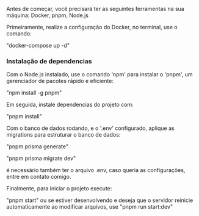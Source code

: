 Antes de começar, você precisará ter as seguintes ferramentas na sua máquina: Docker, pnpm, Node.js

Primeiramente, realize a configuração do Docker, no terminal, use o comando:

"docker-compose up -d"


### Instalação de dependencias 

Com o Node.js instalado, use o comando 'npm' para instalar o 'pnpm', um gerenciador de pacotes rápido e eficiente: 

"npm install -g pnpm"

Em seguida, instale dependencias do projeto com:

"pnpm install"

Com o  banco de dados rodando, e o '.env' configurado, aplique as migrations para estruturar o banco de dados:

"pnpm prisma generate"

"pnpm prisma migrate dev"


é necessário também ter o arquivo .env, caso queria as configurações, entre em contato comigo.

Finalmente, para iniciar o projeto execute:

"pnpm start" ou se estiver desenvolvendo e deseja que o servidor reinicie automaticamente ao modificar arquivos, use "pnpm run start:dev"



